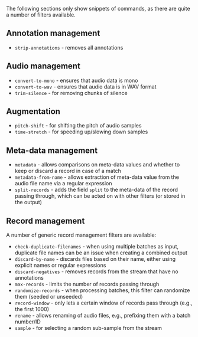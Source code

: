 The following sections only show snippets of commands, as there are quite a number of filters available.


## Annotation management

* `strip-annotations` - removes all annotations


## Audio management

* `convert-to-mono` - ensures that audio data is mono
* `convert-to-wav` - ensures that audio data is in WAV format
* `trim-silence` - for removing chunks of silence


## Augmentation

* `pitch-shift` - for shifting the pitch of audio samples
* `time-stretch` - for speeding up/slowing down samples


## Meta-data management

* `metadata` - allows comparisons on meta-data values and whether to keep or discard a record in case of a match
* `metadata-from-name` - allows extraction of meta-data value from the audio file name via a regular expression
* `split-records` - adds the field `split` to the meta-data of the record passing through, which can be acted on with other filters (or stored in the output)


## Record management

A number of generic record management filters are available:

* `check-duplicate-filenames` - when using multiple batches as input, duplicate file names can be an issue when creating a combined output
* `discard-by-name` - discards files based on their name, either using explicit names or regular expressions
* `discard-negatives` - removes records from the stream that have no annotations
* `max-records` - limits the number of records passing through
* `randomize-records` - when processing batches, this filter can randomize them (seeded or unseeded)
* `record-window` - only lets a certain window of records pass through (e.g., the first 1000)
* `rename` - allows renaming of audio files, e.g., prefixing them with a batch number/ID
* `sample` - for selecting a random sub-sample from the stream

